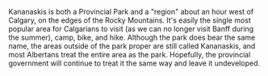Kananaskis is both a Provincial Park and a "region" about an hour west of Calgary, on the edges of the Rocky Mountains. It's easily the single most popular area for Calgarians to visit (as we can no longer visit Banff during the summer), camp, bike, and hike. Although the park does bear the same name, the areas outside of the park proper are still called Kananaskis, and most Albertans treat the entire area as the park. Hopefully, the provincial government will continue to treat it the same way and leave it undeveloped. 